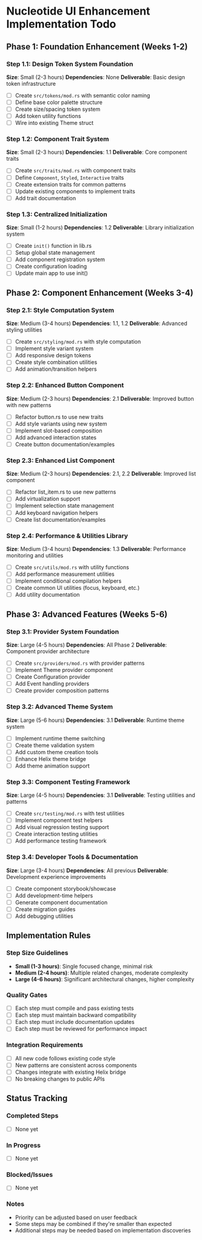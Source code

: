 # Nucleotide UI Enhancement Implementation Todo

## Phase 1: Foundation Enhancement (Weeks 1-2)

### Step 1.1: Design Token System Foundation
**Size**: Small (2-3 hours)
**Dependencies**: None
**Deliverable**: Basic design token infrastructure

- [ ] Create `src/tokens/mod.rs` with semantic color naming
- [ ] Define base color palette structure
- [ ] Create size/spacing token system
- [ ] Add token utility functions
- [ ] Wire into existing Theme struct

### Step 1.2: Component Trait System
**Size**: Small (2-3 hours) 
**Dependencies**: 1.1
**Deliverable**: Core component traits

- [ ] Create `src/traits/mod.rs` with component traits
- [ ] Define `Component`, `Styled`, `Interactive` traits
- [ ] Create extension traits for common patterns
- [ ] Update existing components to implement traits
- [ ] Add trait documentation

### Step 1.3: Centralized Initialization
**Size**: Small (1-2 hours)
**Dependencies**: 1.2
**Deliverable**: Library initialization system

- [ ] Create `init()` function in lib.rs
- [ ] Setup global state management
- [ ] Add component registration system
- [ ] Create configuration loading
- [ ] Update main app to use init()

## Phase 2: Component Enhancement (Weeks 3-4)

### Step 2.1: Style Computation System
**Size**: Medium (3-4 hours)
**Dependencies**: 1.1, 1.2
**Deliverable**: Advanced styling utilities

- [ ] Create `src/styling/mod.rs` with style computation
- [ ] Implement style variant system
- [ ] Add responsive design tokens
- [ ] Create style combination utilities
- [ ] Add animation/transition helpers

### Step 2.2: Enhanced Button Component
**Size**: Medium (2-3 hours)
**Dependencies**: 2.1
**Deliverable**: Improved button with new patterns

- [ ] Refactor button.rs to use new traits
- [ ] Add style variants using new system
- [ ] Implement slot-based composition
- [ ] Add advanced interaction states
- [ ] Create button documentation/examples

### Step 2.3: Enhanced List Component
**Size**: Medium (2-3 hours)
**Dependencies**: 2.1, 2.2
**Deliverable**: Improved list component

- [ ] Refactor list_item.rs to use new patterns
- [ ] Add virtualization support
- [ ] Implement selection state management
- [ ] Add keyboard navigation helpers
- [ ] Create list documentation/examples

### Step 2.4: Performance & Utilities Library
**Size**: Medium (3-4 hours)
**Dependencies**: 1.3
**Deliverable**: Performance monitoring and utilities

- [ ] Create `src/utils/mod.rs` with utility functions
- [ ] Add performance measurement utilities
- [ ] Implement conditional compilation helpers
- [ ] Create common UI utilities (focus, keyboard, etc.)
- [ ] Add utility documentation

## Phase 3: Advanced Features (Weeks 5-6)

### Step 3.1: Provider System Foundation
**Size**: Large (4-5 hours)
**Dependencies**: All Phase 2
**Deliverable**: Component provider architecture

- [ ] Create `src/providers/mod.rs` with provider patterns
- [ ] Implement Theme provider component
- [ ] Create Configuration provider
- [ ] Add Event handling providers
- [ ] Create provider composition patterns

### Step 3.2: Advanced Theme System
**Size**: Large (5-6 hours)
**Dependencies**: 3.1
**Deliverable**: Runtime theme system

- [ ] Implement runtime theme switching
- [ ] Create theme validation system
- [ ] Add custom theme creation tools
- [ ] Enhance Helix theme bridge
- [ ] Add theme animation support

### Step 3.3: Component Testing Framework
**Size**: Large (4-5 hours)
**Dependencies**: 3.1
**Deliverable**: Testing utilities and patterns

- [ ] Create `src/testing/mod.rs` with test utilities
- [ ] Implement component test helpers
- [ ] Add visual regression testing support
- [ ] Create interaction testing utilities
- [ ] Add performance testing framework

### Step 3.4: Developer Tools & Documentation
**Size**: Large (3-4 hours)
**Dependencies**: All previous
**Deliverable**: Development experience improvements

- [ ] Create component storybook/showcase
- [ ] Add development-time helpers
- [ ] Generate component documentation
- [ ] Create migration guides
- [ ] Add debugging utilities

## Implementation Rules

### Step Size Guidelines
- **Small (1-3 hours)**: Single focused change, minimal risk
- **Medium (2-4 hours)**: Multiple related changes, moderate complexity
- **Large (4-6 hours)**: Significant architectural changes, higher complexity

### Quality Gates
- [ ] Each step must compile and pass existing tests
- [ ] Each step must maintain backward compatibility
- [ ] Each step must include documentation updates
- [ ] Each step must be reviewed for performance impact

### Integration Requirements
- [ ] All new code follows existing code style
- [ ] New patterns are consistent across components
- [ ] Changes integrate with existing Helix bridge
- [ ] No breaking changes to public APIs

## Status Tracking

### Completed Steps
- [ ] None yet

### In Progress
- [ ] None yet

### Blocked/Issues
- [ ] None yet

### Notes
- Priority can be adjusted based on user feedback
- Some steps may be combined if they're smaller than expected
- Additional steps may be needed based on implementation discoveries